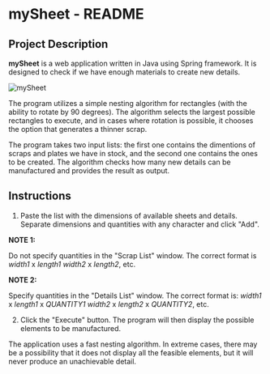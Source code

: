 # mySheet - README

## Project Description

**mySheet** is a web application written in Java using Spring framework. It is designed to check if we have enough materials to create new details.

![mySheet](https://github.com/Szackie/mySheet/assets/104226817/45d2f3f1-1530-4ee0-888a-ab640631b94b)

The program utilizes a simple nesting algorithm for rectangles (with the ability to rotate by 90 degrees). The algorithm selects the largest possible rectangles to execute, and in cases where rotation is possible, it chooses the option that generates a thinner scrap.

The program takes two input lists: the first one contains the dimentions of scraps and plates we have in stock, and the second one contains the ones to be created.
The algorithm checks how many new details can be manufactured and provides the result as output.

## Instructions

1. Paste the list with the dimensions of available sheets and details. Separate dimensions and quantities with any character and click "Add".

**NOTE 1:**

Do not specify quantities in the "Scrap List" window. The correct format is *width1* x *length1* *width2* x *length2*, etc.

**NOTE 2:**

Specify quantities in the "Details List" window. The correct format is: *width1* x *length1* x *QUANTITY1* *width2* x *length2* x *QUANTITY2*, etc.

2. Click the "Execute" button. The program will then display the possible elements to be manufactured.

The application uses a fast nesting algorithm. In extreme cases, there may be a possibility that it does not display all the feasible elements, but it will never produce an unachievable detail.

